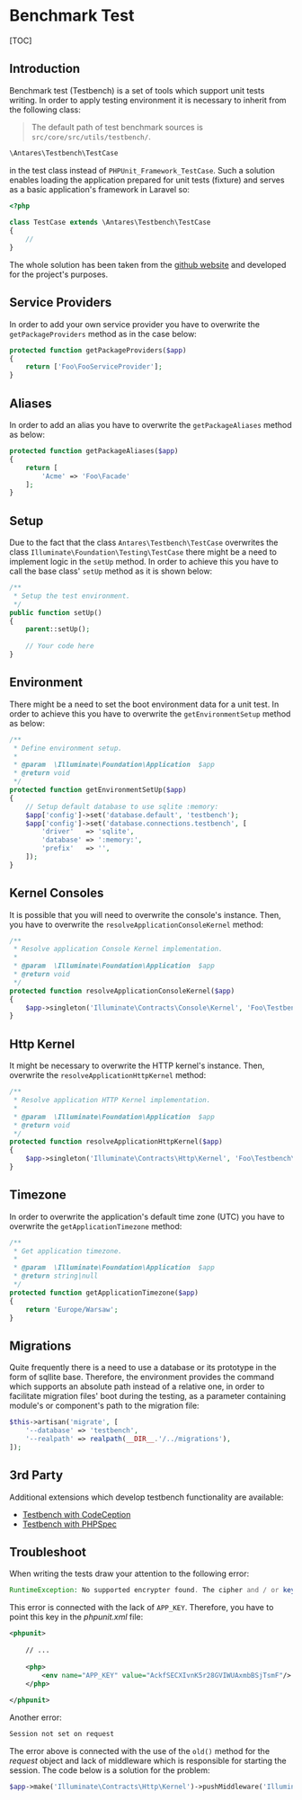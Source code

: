 # Benchmark Test  

[TOC]

## Introduction  

Benchmark test (Testbench) is a set of tools which support unit tests writing. In order to apply testing environment it is necessary to inherit from the following class:

> The default path of test benchmark sources is `src/core/src/utils/testbench/`.

```php
\Antares\Testbench\TestCase
```

in the test class instead of `PHPUnit_Framework_TestCase`. Such a solution enables loading the application prepared for unit tests (fixture) and serves as a basic application's framework in Laravel so:

```php
<?php
 
class TestCase extends \Antares\Testbench\TestCase
{
    //
}
```

The whole solution has been taken from the [github website](https://github.com/orchestral/testbench) and developed for the project's purposes.

## Service Providers  

In order to add your own service provider you have to overwrite the `getPackageProviders` method as in the case below:

```php
protected function getPackageProviders($app)
{
    return ['Foo\FooServiceProvider'];
}
```

## Aliases  

In order to add an alias you have to overwrite the `getPackageAliases` method as below:

```php
protected function getPackageAliases($app)
{
    return [
        'Acme' => 'Foo\Facade'
    ];
}
```

## Setup  

Due to the fact that the class `Antares\Testbench\TestCase` overwrites the class `Illuminate\Foundation\Testing\TestCase` there might be a need to implement logic in the `setUp` method. In order to achieve this you have to call the base class' `setUp` method as it is shown below:

```php
/**
 * Setup the test environment.
 */
public function setUp()
{
    parent::setUp();
 
    // Your code here
}
```

## Environment  

There might be a need to set the boot environment data for a unit test. In order to achieve this you have to overwrite the `getEnvironmentSetup` method as below:

```php
/**
 * Define environment setup.
 *
 * @param  \Illuminate\Foundation\Application  $app
 * @return void
 */
protected function getEnvironmentSetUp($app)
{
    // Setup default database to use sqlite :memory:
    $app['config']->set('database.default', 'testbench');
    $app['config']->set('database.connections.testbench', [
        'driver'   => 'sqlite',
        'database' => ':memory:',
        'prefix'   => '',
    ]);
}
```

## Kernel Consoles  

It is possible that you will need to overwrite the console's instance. Then, you have to overwrite the `resolveApplicationConsoleKernel` method:

```php
/**
 * Resolve application Console Kernel implementation.
 *
 * @param  \Illuminate\Foundation\Application  $app
 * @return void
 */
protected function resolveApplicationConsoleKernel($app)
{
    $app->singleton('Illuminate\Contracts\Console\Kernel', 'Foo\Testbench\Console\Kernel');
}
```

## Http Kernel  

It might be necessary to overwrite the HTTP kernel's instance. Then, overwrite the `resolveApplicationHttpKernel` method:

```php
/**
 * Resolve application HTTP Kernel implementation.
 *
 * @param  \Illuminate\Foundation\Application  $app
 * @return void
 */
protected function resolveApplicationHttpKernel($app)
{
    $app->singleton('Illuminate\Contracts\Http\Kernel', 'Foo\Testbench\Http\Kernel');
}
```

## Timezone  

In order to overwrite the application's default time zone (UTC) you have to overwrite the `getApplicationTimezone` method:

```php
/**
 * Get application timezone.
 *
 * @param  \Illuminate\Foundation\Application  $app
 * @return string|null
 */
protected function getApplicationTimezone($app)
{
    return 'Europe/Warsaw';
}
```

## Migrations  

Quite frequently there is a need to use a database or its prototype in the form of sqllite base. Therefore, the environment provides the command which supports an absolute path instead of a relative one, in order to facilitate migration files' boot during the testing, as a parameter containing module's or component's path to the migration file:

```php
$this->artisan('migrate', [
    '--database' => 'testbench',
    '--realpath' => realpath(__DIR__.'/../migrations'),
]);
```

## 3rd Party  

Additional extensions which develop testbench functionality are available:

* [Testbench with CodeCeption](https://bitbucket.org/aedart/testing-laravel/wiki/Home)
* [Testbench with PHPSpec](https://github.com/Pixelindustries/phpspec-testbench)

## Troubleshoot  

When writing the tests draw your attention to the following error:

```php
RuntimeException: No supported encrypter found. The cipher and / or key length are invalid.
```

This error is connected with the lack of `APP_KEY`. Therefore, you have to point this key in the *phpunit.xml* file:

```xml
<phpunit>
 
    // ...
 
    <php>
        <env name="APP_KEY" value="AckfSECXIvnK5r28GVIWUAxmbBSjTsmF"/>
    </php>
 
</phpunit>
```

Another error:

```php
Session not set on request
```

The error above is connected with the use of the `old()` method for the *request* object and lack of middleware which is responsible for starting the session. The code below is a solution for the problem:

```php
$app->make('Illuminate\Contracts\Http\Kernel')->pushMiddleware('Illuminate\Session\Middleware\StartSession');
```

